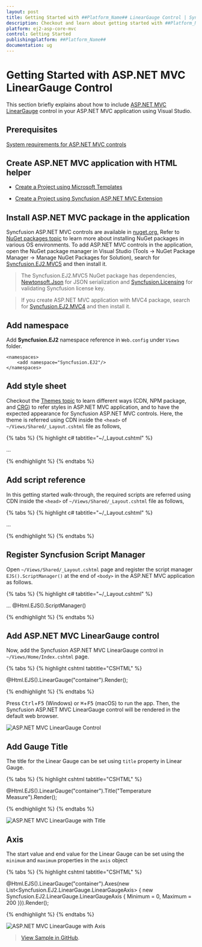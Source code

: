 ```yaml
---
layout: post
title: Getting Started with ##Platform_Name## LinearGauge Control | Syncfusion
description: Checkout and learn about getting started with ##Platform_Name## LinearGauge control of Syncfusion Essential JS 2 and more details.
platform: ej2-asp-core-mvc
control: Getting Started
publishingplatform: ##Platform_Name##
documentation: ug
---
```



# Getting Started with ASP.NET MVC LinearGauge Control

This section briefly explains about how to include [ASP.NET MVC LinearGauge](https://www.syncfusion.com/aspnet-core-ui-controls/linear-gauge) control in your ASP.NET MVC application using Visual Studio.

## Prerequisites

[System requirements for ASP.NET MVC controls](https://ej2.syncfusion.com/aspnetmvc/documentation/system-requirements)

## Create ASP.NET MVC application with HTML helper

* [Create a Project using Microsoft Templates](https://docs.microsoft.com/en-us/aspnet/core/tutorials/first-mvc-app/start-mvc?view=aspnetcore-6.0&tabs=visual-studio)

* [Create a Project using Syncfusion ASP.NET MVC Extension](https://ej2.syncfusion.com/aspnetmvc/documentation/getting-started/project-template)

## Install ASP.NET MVC package in the application

Syncfusion ASP.NET MVC controls are available in [nuget.org.](https://www.nuget.org/packages?q=syncfusion.EJ2) Refer to [NuGet packages topic](https://ej2.syncfusion.com/aspnetmvc/documentation/nuget-packages) to learn more about installing NuGet packages in various OS environments. To add ASP.NET MVC controls in the application, open the NuGet package manager in Visual Studio (Tools → NuGet Package Manager → Manage NuGet Packages for Solution), search for [Syncfusion.EJ2.MVC5](https://www.nuget.org/packages/Syncfusion.EJ2.MVC5) and then install it.

> The Syncfusion.EJ2.MVC5 NuGet package has dependencies, [Newtonsoft.Json](https://www.nuget.org/packages/Newtonsoft.Json/) for JSON serialization and [Syncfusion.Licensing](https://www.nuget.org/packages/Syncfusion.Licensing/) for validating Syncfusion license key.

> If you create ASP.NET MVC application with MVC4 package, search for [Syncfusion.EJ2.MVC4](https://www.nuget.org/packages/Syncfusion.EJ2.MVC4) and then install it. 

## Add namespace

Add **Syncfusion.EJ2** namespace reference in `Web.config` under `Views` folder.

```
<namespaces>
    <add namespace="Syncfusion.EJ2"/>
</namespaces>
```

## Add style sheet

Checkout the [Themes topic](https://ej2.syncfusion.com/aspnetmvc/documentation/appearance/theme) to learn different ways (CDN, NPM package, and [CRG](https://ej2.syncfusion.com/aspnetmvc/documentation/common/custom-resource-generator)) to refer styles in ASP.NET MVC application, and to have the expected appearance for Syncfusion ASP.NET MVC controls. Here, the theme is referred using CDN inside the `<head>` of `~/Views/Shared/_Layout.cshtml` file as follows,

{% tabs %}
{% highlight c# tabtitle="~/_Layout.cshtml" %}

<head>
    ...
    <!-- Syncfusion ASP.NET MVC controls styles -->
    <link rel="stylesheet" href="https://cdn.syncfusion.com/ej2/{{ site.ej2version }}/fluent.css" />
</head>

{% endhighlight %}
{% endtabs %}

## Add script reference

In this getting started walk-through, the required scripts are referred using CDN inside the `<head>` of `~/Views/Shared/_Layout.cshtml` file as follows,

{% tabs %}
{% highlight c# tabtitle="~/_Layout.cshtml" %}

<head>
    ...
    <!-- Syncfusion ASP.NET MVC controls scripts -->
    <script src="https://cdn.syncfusion.com/ej2/{{ site.ej2version }}/dist/ej2.min.js"></script>
</head>

{% endhighlight %}
{% endtabs %}

## Register Syncfusion Script Manager

Open `~/Views/Shared/_Layout.cshtml` page and register the script manager `EJS().ScriptManager()` at the end of `<body>` in the ASP.NET MVC application as follows. 

{% tabs %}
{% highlight c# tabtitle="~/_Layout.cshtml" %}

<body>
...
    <!-- Syncfusion ASP.NET MVC Script Manager -->
    @Html.EJS().ScriptManager()
</body>

{% endhighlight %}
{% endtabs %}

## Add ASP.NET MVC LinearGauge control

Now, add the Syncfusion ASP.NET MVC LinearGauge control in `~/Views/Home/Index.cshtml` page.

{% tabs %}
{% highlight cshtml tabtitle="CSHTML" %}

@Html.EJS().LinearGauge("container").Render();

{% endhighlight %}
{% endtabs %}

Press <kbd>Ctrl</kbd>+<kbd>F5</kbd> (Windows) or <kbd>⌘</kbd>+<kbd>F5</kbd> (macOS) to run the app. Then, the Syncfusion ASP.NET MVC LinearGauge control will be rendered in the default web browser.

![ASP.NET MVC LinearGauge Control](images/lineargauge-control.png)

## Add Gauge Title

The title for the Linear Gauge can be set using `title` property in Linear Gauge.

{% tabs %}
{% highlight cshtml tabtitle="CSHTML" %}

@Html.EJS().LinearGauge("container").Title("Temperature Measure").Render();

{% endhighlight %}
{% endtabs %}

![ASP.NET MVC LinearGauge with Title](images/lineargauge-with-title.png)

## Axis

The start value and end value for the Linear Gauge can be set using the `minimum` and `maximum` properties in the `axis` object

{% tabs %}
{% highlight cshtml tabtitle="CSHTML" %}

@Html.EJS().LinearGauge("container").Axes(new List<Syncfusion.EJ2.LinearGauge.LinearGaugeAxis> {
new Syncfusion.EJ2.LinearGauge.LinearGaugeAxis
{
    Minimum = 0, Maximum = 200
}}).Render();

{% endhighlight %}
{% endtabs %}

![ASP.NET MVC LinearGauge with Axis](images/axis.png)

> [View Sample in GitHub](https://github.com/SyncfusionExamples/ASP-NET-MVC-Getting-Started-Examples/tree/main/LinearGauge/ASP.NET%20MVC%20Razor%20Examples).